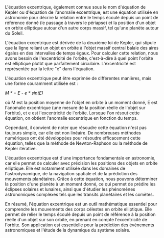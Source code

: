 L'équation excentrique, également connue sous le nom d'équation de Kepler ou d'équation de l'anomalie excentrique, est une équation utilisée en astronomie pour décrire la relation entre le temps écoulé depuis un point de référence donné (le passage à travers le périapse) et la position d'un objet en orbite elliptique autour d'un autre corps massif, tel qu'une planète autour du Soleil.

L'équation excentrique est dérivée de la deuxième loi de Kepler, qui stipule que la ligne reliant un objet en orbite à l'objet massif central balaie des aires égales en des intervalles de temps égaux. Pour calculer cette relation, nous avons besoin de l'excentricité de l'orbite, c'est-à-dire à quel point l'orbite est elliptique plutôt que parfaitement circulaire. L'excentricité est représentée par la lettre "e" dans l'équation.

L'équation excentrique peut être exprimée de différentes manières, mais une forme couramment utilisée est :

*M * = E - e * sin(E)*

où M est la position moyenne de l'objet en orbite à un moment donné, E est l'anomalie excentrique (une mesure de la position réelle de l'objet sur l'orbite), et e est l'excentricité de l'orbite. Lorsque l'on résout cette équation, on obtient l'anomalie excentrique en fonction du temps.

Cependant, il convient de noter que résoudre cette équation n'est pas toujours simple, car elle est non linéaire. De nombreuses méthodes numériques ont été développées pour résoudre efficacement cette équation, telles que la méthode de Newton-Raphson ou la méthode de Kepler itérative.

L'équation excentrique est d'une importance fondamentale en astronomie, car elle permet de calculer avec précision les positions des objets en orbite elliptique. Elle est notamment utilisée dans les domaines de l'astrodynamique, de la navigation spatiale et de la prédiction des mouvements planétaires. Grâce à cette équation, nous pouvons déterminer la position d'une planète à un moment donné, ce qui permet de prédire les éclipses solaires et lunaires, ainsi que d'étudier les phénomènes astronomiques complexes tels que les transits planétaires et les comètes.

En résumé, l'équation excentrique est un outil mathématique essentiel pour comprendre les mouvements des corps célestes en orbite elliptique. Elle permet de relier le temps écoulé depuis un point de référence à la position réelle d'un objet sur son orbite, en prenant en compte l'excentricité de l'orbite. Son application est essentielle pour la prédiction des événements astronomiques et l'étude de la dynamique du système solaire.